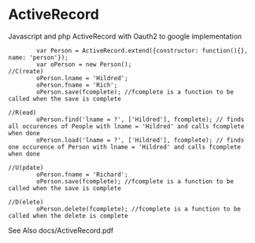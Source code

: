 ActiveRecord
============

Javascript and php ActiveRecord with Oauth2 to google implementation

			var Person = ActiveRecord.extend({constructor: function(){}, name: 'person'});		
			var oPerson = new Person();
	//C(reate)
			oPerson.lname = 'Hildred';
			oPerson.fname = 'Rich';
			oPerson.save(fcomplete); //fcomplete is a function to be called when the save is complete
			
	//R(ead)
			oPerson.find('lname = ?', ['Hildred'], fcomplete); // finds all occurences of People with lname = 'Hildred' and calls fcomplete when done
			oPerson.load('lname = ?', ['Hildred'], fcomplete); // finds one occurence of Person with lname = 'Hildred' and calls fcomplete when done

	//U(pdate)
			oPerson.fname = 'Richard';
			oPerson.save(fcomplete); //fcomplete is a function to be called when the save is complete
			
	//D(elete)
			oPerson.delete(fcomplete); //fcomplete is a function to be called when the delete is complete

See Also docs/ActiveRecord.pdf
	
